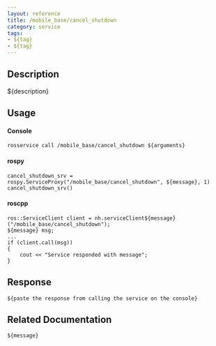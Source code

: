 ```yaml
---
layout: reference
title: /mobile_base/cancel_shutdown
category: service
tags: 
- ${tag} 
- ${tag}
---
```


## Description
${description}

## Usage
#### Console
```
rosservice call /mobile_base/cancel_shutdown ${arguments}
```

#### rospy
```
cancel_shutdown_srv = rospy.ServiceProxy("/mobile_base/cancel_shutdown", ${message}, 1)
cancel_shutdown_srv()
```

#### roscpp
```
ros::ServiceClient client = nh.serviceClient${message}("/mobile_base/cancel_shutdown");
${message} msg;
...
if (client.call(msg))
{
    cout << "Service responded with message";
}
```

## Response
```
${paste the response from calling the service on the console}
```

## Related Documentation
``${message}``  